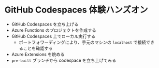 # GitHub Codespaces 体験ハンズオン

- GitHub Codespaces を立ち上げる
- Azure Functions のプロジェクトを作成する
- GitHub Codespaces 上でローカル実行する
  - ポートフォワーディングにより、手元のマシンの `localhost` で接続できることを確認する
- Azure Extensions を眺める
- `pre-built` ブランチから codespace を立ち上げてみる
